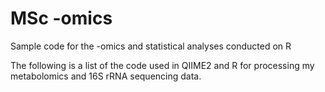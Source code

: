 # MSc -omics
Sample code for the -omics and statistical analyses conducted on R 

The following is a list of the code used in QIIME2 and R for processing my metabolomics and 16S rRNA sequencing data.

